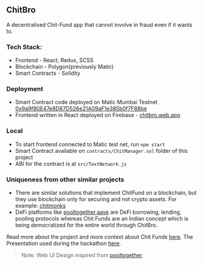 ## ChitBro

A decentralised Chit-Fund app that cannot involve in fraud even if it wants to.

### Tech Stack:

* Frontend - React, Redux, SCSS
* Blockchain - Polygon(previously Matic)
* Smart Contracts - Solidity

### Deployment

* Smart Contract code deployed on Matic Mumbai
  Testnet [0x9a9f80E47e8D67D526e21A09aF1e385b0f7F88be](https://explorer-mumbai.maticvigil.com/address/0x9a9f80E47e8D67D526e21A09aF1e385b0f7F88be)
* Frontend written in React deployed on Firebase - [chitbro.web.app](https://chitbro.web.app)

### Local

* To start frontend connected to Matic test net, run `npm start`
* Smart Contract available on `contracts/ChitManager.sol` folder of this project
* ABI for the contract is at `src/TextNetwork.js`

### Uniqueness from other similar projects

* There are similar solutions that implement ChitFund on a blockchain, but they use blockchain only for securing and not
  crypto assets. For example: [chitmonks](chitmonks.com)
* DeFi platforms like [pooltogether](pooltogether.com),[aave](aave.com) are DeFi borrowing, lending, pooling protocols
  whereas Chit Funds are an Indian concept which is being democratized for the entire world through ChitBro.

Read more about the project and more context about Chit
Funds [here](https://www.notion.so/DeFi-Chit-e364c2cd701745afa924e117d4e3bdcd). The Presentation used during the
hackathon [here](https://cdn.discordapp.com/attachments/855532921867468851/856614941720838184/ChitBro_Presentation.pdf).
> Note: Web UI Design inspired from [pooltogether](app.pooltogether.com)